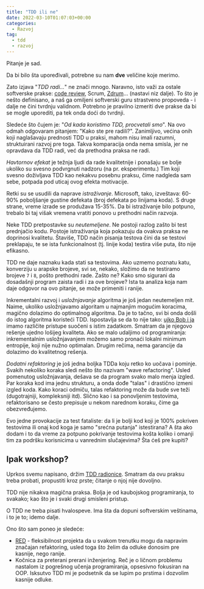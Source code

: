 ```yaml
---
title: "TDD ili ne"
date: 2022-03-10T01:07:03+00:00
categories:
  - Razvoj
tag:
  - tdd
  - razvoj
---
```


Pitanje je sad.

<!--more-->

Da bi bilo šta upoređivali, potrebne su nam **dve** veličine koje merimo.

Zato izjava "_TDD radi..._" ne znači mnogo. Naravno, isto važi za ostale softverske prakse: [code review](https://oblac.rs/pr-pogreska/), Scrum, [Zdrum](https://zdrum.work)... (nastavi niz dalje). To što je nešto definisano, a naš ga omiljeni softverski guru strastveno propoveda - i dalje ne čini tvrdnju validnom. Potrebno je pravilno izmeriti dve prakse da bi se mogle uporediti, pa tek onda doći do tvrdnji.

Sledeće što čujem je: "_Od kada koristimo TDD, procvetali smo_". Na ovo odmah odgovaram pitanjem: "Kako ste pre radili?". Zanimljivo, većina onih koji naglašavaju prednosti TDD u praksi, mahom nisu imali razumni, struktuirani razvoj pre toga. Takva komparacija onda nema smisla, jer ne opravdava da TDD radi, već da prethodna praksa ne radi.

_Havtornov efekat_ je težnja ljudi da rade kvalitetnije i ponašaju se bolje ukoliko su svesno podvrgnuti nadzoru (na pr. eksperimentu.) Tim koji svesno doživljava TDD kao nekakvu posebnu praksu, čime nadgleda sam sebe, potpada pod uticaj ovog efekta motivacije.

Retki su se usudili da naprave _istraživanje_. Microsoft, tako, izveštava: 60-90% poboljšanje gustine defekata (broj defekata po linijama koda). S druge strane, vreme izrade se produžava 15-35%. Da bi istraživanje bilo potpuno, trebalo bi taj višak vremena vratiti ponovo u prethodni način razvoja.

Neke TDD pretpostavke su _neutemeljene_. Ne postoji razlog zašto bi test prednjačio kodu. Postoje istraživanja koja pokazuju da ovakva praksa ne doprinosi kvalitetu. Štaviše, TDD način pisanja testova čini da se testovi preklapaju, te se ista funkcionalnost (tj. linije koda) testira više puta, što nije efikasno.

TDD ne daje naznaku kada stati sa testovima. Ako uzmemo poznatu katu, konverziju u arapske brojeve, svi se, nekako, složimo da ne testiramo brojeve `7` i `8`, pošto prethodni rade. Zašto ne? Kako smo sigurani da dosadašnji program zaista radi i za ove brojeve? Ista ta analiza koja nam daje odgovor na ovo pitanje, se može primeniti i ranije.

Inkrementalni razvoj i _usložnjavanje_ algoritma je još jedan neutemeljen mit. Naime, ukoliko usložnjavamo algoritam u najmanjim mogućim koracima, magično dolazimo do optimalnog algoritma. Da je to tačno, svi bi onda došli do istog algoritma koristeći TDD. Ispostavlja se da to nije tako: [ujko Bob i ja](https://oblac.rs/tdd-kuglanje-i-teca-bob/) imamo različite pristupe suočeni s istim zadatkom. Smatram da je njegovo rešenje ujedno lošijeg kvaliteta. Ako se malo udaljimo od programiranja: inkrementalnim usložnjavanjem možemo samo pronaći lokalni minimum entropije, koji nije nužno optimalan. Drugim rečima, nema garancije da dolazimo do kvalitetnog rešenja.

_Dodatni refaktoring_ je još jedna boljka TDDa koju retko ko uočava i pominje. Svakih nekoliko koraka sledi nešto što nazivam "wave refactoring". Usled pomenutog usložnjavanja, dešava se da program svako malo menja izgled. Par koraka kod ima jednu strukturu, a onda dođe "talas" i drastično izmeni izgled koda. Kako koraci odmiču, talas refaktoring može da bude sve teži (dugotrajniji, kompleksniji itd). Slično kao i sa ponovljenim testovima, refaktorisano se često prepisuje u nekom narednom koraku, čime ga obezvređujemo.

Evo jedne provokacije za test fataliste: da li je bolji kod koji je 100% pokriven testovima ili onaj kod koga je samo "srećna putanja" istestirana? A šta ako dodam i to da vreme za potpuno pokrivanje testovima košta koliko i omanji tim za podršku korisnicima u vanrednim slučajevima? Šta ćeš pre kupiti?

## Ipak workshop?

Uprkos svemu napisano, držim [TDD radionice](https://oblacodemia.com/tdd/). Smatram da ovu praksu treba probati, propustiti kroz prste; čitanje o njoj nije dovoljno.

TDD nije nikakva magična praksa. Bolja je od kaubojskog programiranja, to svakako; kao što je i svaki drugi smisleni pristup.

O TDD ne treba pisati hvalospeve. Ima šta da dopuni softverskim veštinama, i to je to; idemo dalje.

Ono što sam poneo je sledeće:

+ [RED](https://oblac.rs/refactoring-enabled-development-aka-red/) - fleksibilnost projekta da u svakom trenutku mogu da napravim značajan refaktoring, usled toga što želim da odluke donosim pre kasnije, nego ranije.
+ Kočnica za preterani prerani inženjering. Reč je o ličnom problemu nastalom iz pogrešnog učenja programiranja, opsesivno fokusiran na OOP. Isksutvo TDD mi je podsetnik da se lupim po prstima i dozvolim kasnije odluke.
